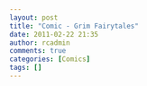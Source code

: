 ```yaml
---
layout: post
title: "Comic - Grim Fairytales"
date: 2011-02-22 21:35
author: rcadmin
comments: true
categories: [Comics]
tags: []
---
```

<a href="http://bitsmack.com/comics/2011/02/22/comic-grim-fairy/"><img src="http://dl.bitsmack.com/uploads/2011/02/20110222.jpg" alt="" title="He's cracked, and out for revenge."  class="alignnone size-full wp-image-2137" /></a>
